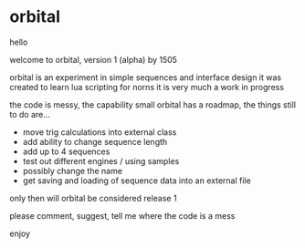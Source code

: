 # orbital

hello
  
welcome to orbital, version 1 (alpha) by 1505 

orbital is an experiment in simple sequences and interface design
it was created to learn lua scripting for norns
it is very much a work in progress

the code is messy, the capability small
orbital has a roadmap, the things still to do are...

- move trig calculations into external class
- add ability to change sequence length
- add up to 4 sequences
- test out different engines / using samples
- possibly change the name
- get saving and loading of sequence data into an external file

only then will orbital be considered release 1

please comment, suggest, tell me where the code is a mess

enjoy
